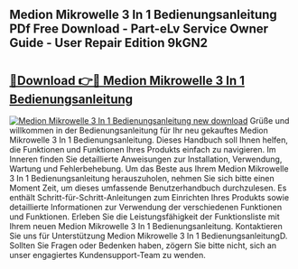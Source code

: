 ## Medion Mikrowelle 3 In 1 Bedienungsanleitung PDf Free Download - Part-eLv Service Owner Guide - User Repair Edition 9kGN2

# <h2><a href="http://df1cm23.blite.top/?on=Medion+Mikrowelle+3+In+1+Bedienungsanleitung">🔗Download 👉🔴 Medion Mikrowelle 3 In 1 Bedienungsanleitung</a></h2>

[![Medion Mikrowelle 3 In 1 Bedienungsanleitung new download](https://i.imgur.com/lujVjoI.png)](http://df1cm23.blite.top/?on=Medion+Mikrowelle+3+In+1+Bedienungsanleitung)
Grüße und willkommen in der Bedienungsanleitung für Ihr neu gekauftes Medion Mikrowelle 3 In 1 Bedienungsanleitung. Dieses Handbuch soll Ihnen helfen, die Funktionen und Funktionen Ihres Produkts einfach zu navigieren. Im Inneren finden Sie detaillierte Anweisungen zur Installation, Verwendung, Wartung und Fehlerbehebung. Um das Beste aus Ihrem Medion Mikrowelle 3 In 1 Bedienungsanleitung herauszuholen, nehmen Sie sich bitte einen Moment Zeit, um dieses umfassende Benutzerhandbuch durchzulesen. Es enthält Schritt-für-Schritt-Anleitungen zum Einrichten Ihres Produkts sowie detaillierte Informationen zur Verwendung der verschiedenen Funktionen und Funktionen. Erleben Sie die Leistungsfähigkeit der Funktionsliste mit Ihrem neuen Medion Mikrowelle 3 In 1 Bedienungsanleitung. Kontaktieren Sie uns für Unterstützung Medion Mikrowelle 3 In 1 BedienungsanleitungD. Sollten Sie Fragen oder Bedenken haben, zögern Sie bitte nicht, sich an unser engagiertes Kundensupport-Team zu wenden.
